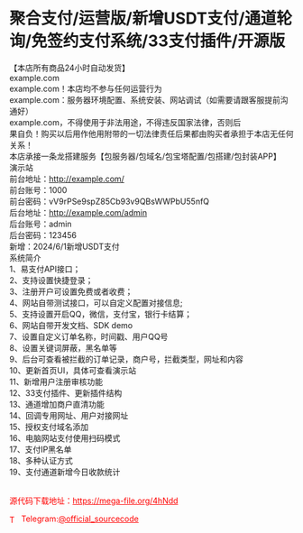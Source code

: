 # 聚合支付/运营版/新增USDT支付/通道轮询/免签约支付系统/33支付插件/开源版

【本店所有商品24小时自动发货】<br>example.com<br>example.com！本店均不参与任何运营行为<br>example.com：服务器环境配置、系统安装、网站调试（如需要请跟客服提前沟通好）<br>example.com，不得使用于非法用途，不得违反国家法律，否则后<br>果自负！购买以后用作他用附带的一切法律责任后果都由购买者承担于本店无任何关系！<br>本店承接一条龙搭建服务【包服务器/包域名/包宝塔配置/包搭建/包封装APP】<br>演示站<br>前台地址：http://example.com/<br>前台账号：1000<br>前台密码：vV9rPSe9spZ85Cb93v9QBsWWPbU55nfQ<br>后台地址：http://example.com/admin<br>后台账号：admin<br>后台密码：123456<br>新增：2024/6/1新增USDT支付<br>系统简介<br>1、易支付API接口；<br>2、支持设置快捷登录；<br>3、注册开户可设置免费或者收费；<br>4、网站自带测试接口，可以自定义配置对接信息;<br>5、支持设置开启QQ，微信，支付宝，银行卡结算；<br>6、网站自带开发文档、SDK demo<br>7、设置自定义订单名称，时间戳、用户QQ号<br>8、设置关键词屏蔽，黑名单等<br>9、后台可查看被拦截的订单记录，商户号，拦截类型，网址和内容<br>10、更新首页UI，具体可查看演示站<br>11、新增用户注册审核功能<br>12、33支付插件、更新插件结构<br>13、通道增加商户直清功能<br>14、回调专用网址、用户对接网址<br>15、授权支付域名添加<br>16、电脑网站支付使用扫码模式<br>17、支付IP黑名单<br>18、多种认证方式<br>19、支付通道新增今日收款统计<br><br>


<p style="color: red;">源代码下载地址：<a href="https://mega-file.org/4hNdd" style="color: red;">https://mega-file.org/4hNdd</a></p><p style="color: red;"><img src="https://cdn-icons-png.flaticon.com/512/2111/2111646.png" alt="Telegram Icon" style="width: 16px; vertical-align: middle; margin-right: 5px;">Telegram:<a href="https://t.me/official_sourcecode" style="color: red;">@official_sourcecode</a></p>